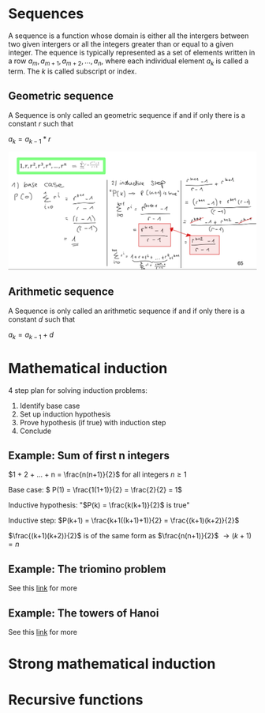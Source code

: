 # Sequences

A sequence is a function whose domain is either all the intergers between two given intergers or all the integers greater than or equal to a given integer. The equence is typically represented as a set of elements written in a row $a_{m}, a_{m+1}, a_{m+2},..., a_{n}$, where each individual element $a_{k}$ is called a term. The $k$ is called subscript or index.

## Geometric sequence

A Sequence is only called an geometric sequence if and if only there is a constant $r$ such that

$a_{k} = a_{k-1} * r$

![](24_03_2021_19.54.png)  


## Arithmetic sequence

A Sequence is only called an arithmetic sequence if and if only there is a constant $d$ such that

$a_{k} = a_{k-1} + d$


# Mathematical induction

4 step plan for solving induction problems:

1. Identify base case
2. Set up induction hypothesis
3. Prove hypothesis (if true) with induction step
4. Conclude

## Example: Sum of first n integers

$1 + 2 + ... + n = \frac{n(n+1)}{2}$ for all integers $n \geq 1$

Base case: $ P(1) = \frac{1(1+1)}{2} = \frac{2}{2} = 1$

Inductive hypothesis: "$P(k) = \frac{k(k+1)}{2}$ is true"

Inductive step: $P(k+1) = \frac{k+1((k+1)+1)}{2} = \frac{(k+1)(k+2)}{2}$

$\frac{(k+1)(k+2)}{2}$ is of the same form as $\frac{n(n+1)}{2}$ $\rightarrow (k+1) = n$

## Example: The triomino problem

See this [link](https://nstarr.people.amherst.edu/trom/puzzle-8by8/) for more 

## Example: The towers of Hanoi

See this [link](https://www.youtube.com/watch?v=q6RicK1FCUs) for more

# Strong mathematical induction

# Recursive functions
